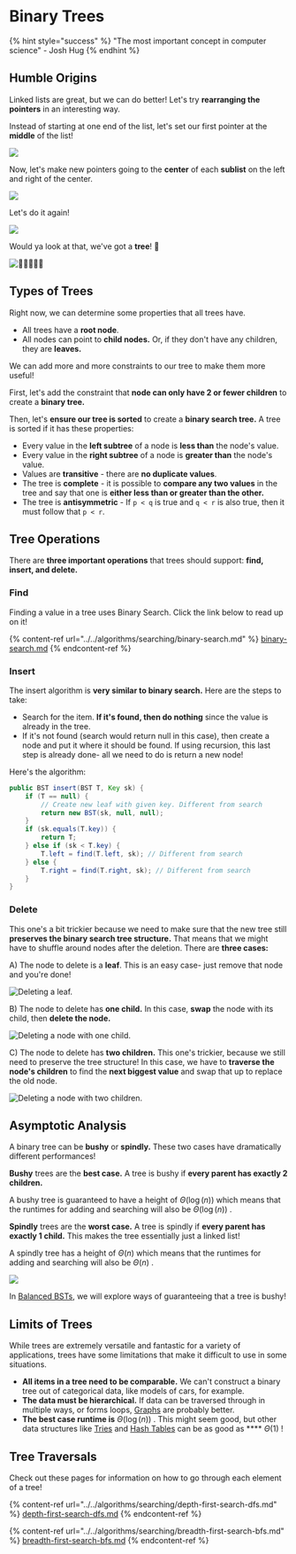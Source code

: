 # Binary Trees

{% hint style="success" %}
"The most important concept in computer science" - Josh Hug
{% endhint %}

## Humble Origins

Linked lists are great, but we can do better! Let's try **rearranging the pointers** in an interesting way.

Instead of starting at one end of the list, let's set our first pointer at the **middle** of the list!

![](<../../img/assets/image (69).png>)

Now, let's make new pointers going to the **center** of each **sublist** on the left and right of the center.

![](<../../img/assets/image (70).png>)

Let's do it again!

![](<../../img/assets/image (71).png>)

Would ya look at that, we've got a **tree**! 🌲

![🌲🌲🌲🌲🌲](<../../img/assets/image (73).png>)

## Types of Trees

Right now, we can determine some properties that all trees have.

* All trees have a **root node**.
* All nodes can point to **child nodes.** Or, if they don't have any children, they are **leaves.**

We can add more and more constraints to our tree to make them more useful!

First, let's add the constraint that **node can only have 2 or fewer children** to create a **binary tree.**

Then, let's **ensure our tree is sorted** to create a **binary search tree.** A tree is sorted if it has these properties:

* Every value in the **left subtree** of a node is **less than** the node's value.
* Every value in the **right subtree** of a node is **greater than** the node's value.
* Values are **transitive** - there are **no duplicate values**.
* The tree is **complete** - it is possible to **compare any two values** in the tree and say that one is **either less than or greater than the other.**
* The tree is **antisymmetric** - If `p < q` is true and `q < r` is also true, then it must follow that `p < r`.

## Tree Operations

There are **three important operations** that trees should support: **find, insert, and delete.**

### **Find**

Finding a value in a tree uses Binary Search. Click the link below to read up on it!

{% content-ref url="../../algorithms/searching/binary-search.md" %}
[binary-search.md](../../algorithms/searching/binary-search.md)
{% endcontent-ref %}

### Insert

The insert algorithm is **very similar to binary search.** Here are the steps to take:

* Search for the item. **If it's found, then do nothing** since the value is already in the tree.
* If it's not found (search would return null in this case), then create a node and put it where it should be found. If using recursion, this last step is already done- all we need to do is return a new node!

Here's the algorithm:

```java
public BST insert(BST T, Key sk) {
    if (T == null) {
        // Create new leaf with given key. Different from search
        return new BST(sk, null, null); 
    }
    if (sk.equals(T.key)) {
        return T;
    } else if (sk < T.key) {
        T.left = find(T.left, sk); // Different from search
    } else {
        T.right = find(T.right, sk); // Different from search
    }
}
```

### Delete

This one's a bit trickier because we need to make sure that the new tree still **preserves the binary search tree structure.** That means that we might have to shuffle around nodes after the deletion. There are **three cases:**

A) The node to delete is a **leaf**. This is an easy case- just remove that node and you're done!

![Deleting a leaf.](<../../img/assets/image (64).png>)

B) The node to delete has **one child.** In this case, **swap** the node with its child, then **delete the node.**

![Deleting a node with one child.](<../../img/assets/image (65).png>)

C) The node to delete has **two children.** This one's trickier, because we still need to preserve the tree structure! In this case, we have to **traverse the node's children** to find the **next biggest value** and swap that up to replace the old node.

![Deleting a node with two children.](<../../img/assets/image (66).png>)

## Asymptotic Analysis

A binary tree can be **bushy** or **spindly.** These two cases have dramatically different performances!

**Bushy** trees are the **best case.** A tree is bushy if **every parent has exactly 2 children.**

A bushy tree is guaranteed to have a height of $\Theta(\log(n))$ which means that the runtimes for adding and searching will also be $\Theta(\log(n))$ .

**Spindly** trees are the **worst case.** A tree is spindly if **every parent has exactly 1 child.** This makes the tree essentially just a linked list!

A spindly tree has a height of  $\Theta(n)$ which means that the runtimes for adding and searching will also be $\Theta(n)$ .

![](<../../img/assets/image (67).png>)

In [Balanced BSTs](balanced-search-structures.md), we will explore ways of guaranteeing that a tree is bushy!

## Limits of Trees

While trees are extremely versatile and fantastic for a variety of applications, trees have some limitations that make it difficult to use in some situations.

* **All items in a tree need to be comparable.** We can't construct a binary tree out of categorical data, like models of cars, for example.
* **The data must be hierarchical.** If data can be traversed through in multiple ways, or forms loops, [Graphs](../graphs.md) are probably better.
* **The best case runtime is** $\Theta(\log(n))$ . This might seem good, but other data structures like [Tries](tries.md) and [Hash Tables](../hashing.md) can be as good as **** $\Theta(1)$ !

## Tree Traversals

Check out these pages for information on how to go through each element of a tree!

{% content-ref url="../../algorithms/searching/depth-first-search-dfs.md" %}
[depth-first-search-dfs.md](../../algorithms/searching/depth-first-search-dfs.md)
{% endcontent-ref %}

{% content-ref url="../../algorithms/searching/breadth-first-search-bfs.md" %}
[breadth-first-search-bfs.md](../../algorithms/searching/breadth-first-search-bfs.md)
{% endcontent-ref %}

